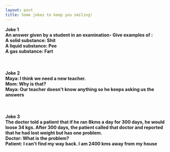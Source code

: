 ```yaml
---
layout: post
title: Some jokes to keep you smiling!
---
```

<b> Joke 1 <b/> <br/>
An answer given by a student in an examination-
<b> Give examples of : <br/>
 A solid substance: </b>   Shit
<b> <br/>
 A liquid substance: </b>   Pee
<b><br/>
 A gas substance: </b>   Fart
 <br/><br/><br/><br/>
 <b> Joke 2 <b/> <br/>
 <b>Maya:<b/> I think we need a new teacher.<br/>
 <b>Mom:<b/> Why is that? <br/>
 <b>Maya:<b/> Our teacher doesn't know anything so he keeps asking us the answers
 <br/><br/><br/><br/>
 <b> Joke 3 <b/> <br/>
 <b> The doctor told a patient that if he ran 8kms a day for 300 days, he would loose 34 kgs. After 300 days, the patient called that doctor and reported that he had lost weight but has one problem.<b/> <br/>
 <b>Doctor:<b/> What is the problem? <br/>
 <b>Patient:<b/> I can't find my way back. I am 2400 kms away from my house <br/>

